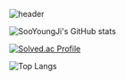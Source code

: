 <!--
**SooYoungJi/SooyoungJi** is a ✨ _special_ ✨ repository because its `README.md` (this file) appears on your GitHub profile.

Here are some ideas to get you started:

- 🔭 I’m currently working on ...
- 🌱 I’m currently learning ...
- 👯 I’m looking to collaborate on ...
- 🤔 I’m looking for help with ...
- 💬 Ask me about ...
- 📫 How to reach me: ...
- 😄 Pronouns: ...
- ⚡ Fun fact: ...
-->
![header](https://capsule-render.vercel.app/api?type=waving&color=gradient&height=300&section=header&text=Welcome!!&desc=It's%20SooYoung's%20GitHub%20💻&fontSize=80&descSize=25&fontAlignY=35&fontAlign=30&descAlign=25&descAlignY=55)

![SooYoungJi's GitHub stats](https://github-readme-stats.vercel.app/api?username=SooYoungJi&show_icons=true&theme=transparent&)

[![Solved.ac Profile](http://mazassumnida.wtf/api/generate_badge?boj=jisooyoung97)](https://solved.ac/jisooyoung97)

![Top Langs](https://github-readme-stats.vercel.app/api/top-langs/?username=SooYoungJi&layout=compact)
